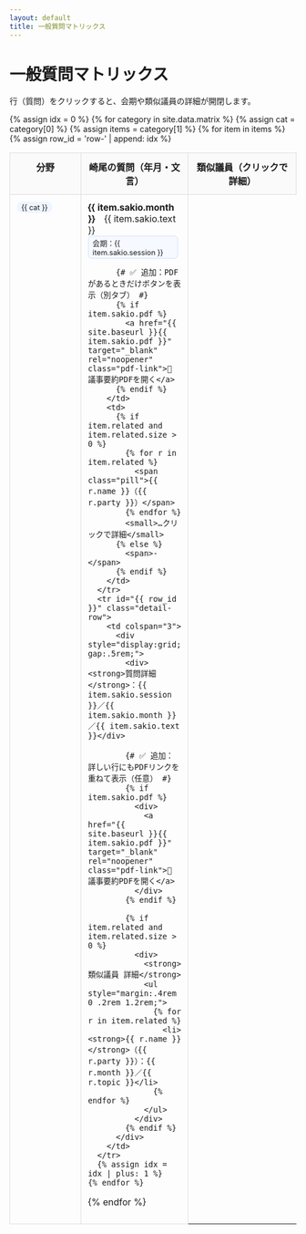 ```yaml
---
layout: default
title: 一般質問マトリックス
---
```


# 一般質問マトリックス
<p>行（質問）をクリックすると、会期や類似議員の詳細が開閉します。</p>

<style>
  .matrix-wrap { overflow-x: auto; }
  table.matrix { width:100%; border-collapse: collapse; }
  .matrix th, .matrix td { border:1px solid #ddd; padding:.75rem; vertical-align: top; }
  .matrix thead th { position: sticky; top: 0; background:#fafafa; z-index:1; }
  .matrix tbody tr.data-row { cursor: pointer; }
  .matrix tbody tr.data-row:hover { background:#f7fbff; }
  .matrix tbody tr.detail-row { display: none; background:#fcfcfc; }
  .matrix tbody tr.detail-row.open { display: table-row; }
  .badge { display:inline-block; padding:.15rem .5rem; border-radius:999px; background:#eef5ff; font-size:.8rem; }
  .pill { display:inline-block; padding:.1rem .45rem; border:1px solid #cfe2ff; border-radius:6px; margin-right:.35rem; font-size:.8rem; background:#f6f9ff; }

  /* ✅ 追加：PDFリンク用のボタン風スタイル */
  .pdf-link {
    display:inline-block; margin-top:.35rem;
    background:#eff6ff; color:#1d4ed8; border:1px solid #dbeafe;
    padding:.35rem .6rem; border-radius:8px; text-decoration:none; font-size:.9rem;
  }
  .pdf-link:hover { background:#dbeafe; }

  /* スマホ最適化 */
  @media (max-width: 720px) {
    .matrix thead { display:none; }
    .matrix tbody tr.data-row { display:block; border:1px solid #eee; margin-bottom:.75rem; }
    .matrix tbody tr.data-row td { display:block; border:none; border-bottom:1px dashed #eee; }
    .matrix tbody tr.data-row td:first-child { font-weight:700; }
    .matrix tbody tr.detail-row.open { display: block; }
  }
</style>

<div class="matrix-wrap">
<table class="matrix">
  <thead>
    <tr>
      <th style="width:10rem;">分野</th>
      <th>崎尾の質問（年月・文言）</th>
      <th style="width:18rem;">類似議員（クリックで詳細）</th>
    </tr>
  </thead>
  <tbody>
  {% assign idx = 0 %}
  {% for category in site.data.matrix %}
    {% assign cat = category[0] %}
    {% assign items = category[1] %}
    {% for item in items %}
      {% assign row_id = 'row-' | append: idx %}
      <tr class="data-row" data-target="{{ row_id }}">
        <td><span class="badge">{{ cat }}</span></td>
        <td>
          <div><strong>{{ item.sakio.month }}</strong>　{{ item.sakio.text }}</div>
          <div class="pill">会期：{{ item.sakio.session }}</div>

          {# ✅ 追加：PDFがあるときだけボタンを表示（別タブ） #}
          {% if item.sakio.pdf %}
            <a href="{{ site.baseurl }}{{ item.sakio.pdf }}" target="_blank" rel="noopener" class="pdf-link">📄 議事要約PDFを開く</a>
          {% endif %}
        </td>
        <td>
          {% if item.related and item.related.size > 0 %}
            {% for r in item.related %}
              <span class="pill">{{ r.name }}（{{ r.party }}）</span>
            {% endfor %}
            <small>…クリックで詳細</small>
          {% else %}
            <span>-</span>
          {% endif %}
        </td>
      </tr>
      <tr id="{{ row_id }}" class="detail-row">
        <td colspan="3">
          <div style="display:grid; gap:.5rem;">
            <div><strong>質問詳細</strong>：{{ item.sakio.session }}／{{ item.sakio.month }}／{{ item.sakio.text }}</div>

            {# ✅ 追加：詳しい行にもPDFリンクを重ねて表示（任意） #}
            {% if item.sakio.pdf %}
              <div>
                <a href="{{ site.baseurl }}{{ item.sakio.pdf }}" target="_blank" rel="noopener" class="pdf-link">📄 議事要約PDFを開く</a>
              </div>
            {% endif %}

            {% if item.related and item.related.size > 0 %}
              <div>
                <strong>類似議員 詳細</strong>
                <ul style="margin:.4rem 0 .2rem 1.2rem;">
                  {% for r in item.related %}
                    <li><strong>{{ r.name }}</strong>（{{ r.party }}）：{{ r.month }}／{{ r.topic }}</li>
                  {% endfor %}
                </ul>
              </div>
            {% endif %}
          </div>
        </td>
      </tr>
      {% assign idx = idx | plus: 1 %}
    {% endfor %}
  {% endfor %}
  </tbody>
</table>
</div>

<script>
  // 行クリックで直下の詳細行をトグル
  document.addEventListener('click', function(e){
    const tr = e.target.closest('tr.data-row');
    if(!tr) return;
    const id = tr.getAttribute('data-target');
    const detail = document.getElementById(id);
    if(!detail) return;
    detail.classList.toggle('open');
  });
</script>
